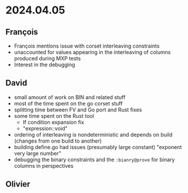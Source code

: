 # 2024.04.05

## François

- François mentions issue with corset interleaving constraints
- unaccounted for values appearing in the interleaving of columns produced during MXP tests
- Interest in the debugging

## David

- small amount of work on BIN and related stuff
- most of the time spent on the go corset stuff
- splitting time between FV and Go port and Rust fixes
- some time spent on the Rust tool
  - If condition expansion fix
  - "expression::void"
- ordering of interleaving is nondeterministic and depends on build (changes from one build to another)
- building define.go had issues (presumably large constant) "exponent very large number"
- debugging the binary constraints and the `:bianry@prove` for binary columns in perspectives

## Olivier

